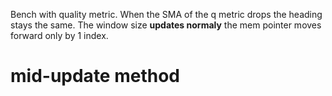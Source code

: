 Bench with quality metric.
When the SMA of the q metric drops the heading stays the same.
The window size **updates normaly**  the mem pointer moves forward only by 1 index.

# mid-update method